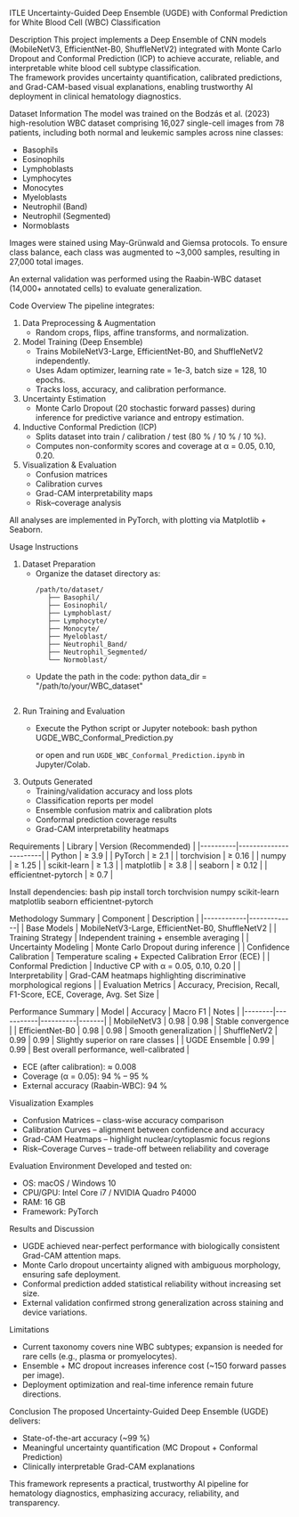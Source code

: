 ITLE
Uncertainty-Guided Deep Ensemble (UGDE) with Conformal Prediction for White Blood Cell (WBC) Classification

Description
This project implements a Deep Ensemble of CNN models (MobileNetV3, EfficientNet-B0, ShuffleNetV2) integrated with Monte Carlo Dropout and Conformal Prediction (ICP) to achieve accurate, reliable, and interpretable white blood cell subtype classification.  
The framework provides uncertainty quantification, calibrated predictions, and Grad-CAM-based visual explanations, enabling trustworthy AI deployment in clinical hematology diagnostics.


Dataset Information
The model was trained on the Bodzás et al. (2023) high-resolution WBC dataset comprising 16,027 single-cell images from 78 patients, including both normal and leukemic samples across nine classes:
- Basophils  
- Eosinophils  
- Lymphoblasts  
- Lymphocytes  
- Monocytes  
- Myeloblasts  
- Neutrophil (Band)  
- Neutrophil (Segmented)  
- Normoblasts  

Images were stained using May-Grünwald and Giemsa protocols. To ensure class balance, each class was augmented to ~3,000 samples, resulting in 27,000 total images.

An external validation was performed using the Raabin-WBC dataset (14,000+ annotated cells) to evaluate generalization.


Code Overview
The pipeline integrates:
1. Data Preprocessing & Augmentation  
   - Random crops, flips, affine transforms, and normalization.
2. Model Training (Deep Ensemble)  
   - Trains MobileNetV3-Large, EfficientNet-B0, and ShuffleNetV2 independently.  
   - Uses Adam optimizer, learning rate = 1e-3, batch size = 128, 10 epochs.  
   - Tracks loss, accuracy, and calibration performance.
3. Uncertainty Estimation
   - Monte Carlo Dropout (20 stochastic forward passes) during inference for predictive variance and entropy estimation.
4. Inductive Conformal Prediction (ICP)
   - Splits dataset into train / calibration / test (80 % / 10 % / 10 %).  
   - Computes non-conformity scores and coverage at α = 0.05, 0.10, 0.20.
5. Visualization & Evaluation
   - Confusion matrices  
   - Calibration curves  
   - Grad-CAM interpretability maps  
   - Risk–coverage analysis  

All analyses are implemented in PyTorch, with plotting via Matplotlib + Seaborn.

Usage Instructions
1. Dataset Preparation  
   - Organize the dataset directory as:  
     ```
     /path/to/dataset/
        ├── Basophil/
        ├── Eosinophil/
        ├── Lymphoblast/
        ├── Lymphocyte/
        ├── Monocyte/
        ├── Myeloblast/
        ├── Neutrophil_Band/
        ├── Neutrophil_Segmented/
        └── Normoblast/
     
   - Update the path in the code:
     python
     data_dir = "/path/to/your/WBC_dataset"
     ```
2. Run Training and Evaluation
   - Execute the Python script or Jupyter notebook:
     bash
     python UGDE_WBC_Conformal_Prediction.py
     
     or open and run `UGDE_WBC_Conformal_Prediction.ipynb` in Jupyter/Colab.
3. Outputs Generated
   - Training/validation accuracy and loss plots  
   - Classification reports per model  
   - Ensemble confusion matrix and calibration plots  
   - Conformal prediction coverage results  
   - Grad-CAM interpretability heatmaps


Requirements
| Library | Version (Recommended) |
|----------|-----------------------|
| Python | ≥ 3.9 |
| PyTorch | ≥ 2.1 |
| torchvision | ≥ 0.16 |
| numpy | ≥ 1.25 |
| scikit-learn | ≥ 1.3 |
| matplotlib | ≥ 3.8 |
| seaborn | ≥ 0.12 |
| efficientnet-pytorch | ≥ 0.7 |

Install dependencies:
bash
pip install torch torchvision numpy scikit-learn matplotlib seaborn efficientnet-pytorch

Methodology Summary
| Component | Description |
|------------|-------------|
| Base Models | MobileNetV3-Large, EfficientNet-B0, ShuffleNetV2 |
| Training Strategy | Independent training + ensemble averaging |
| Uncertainty Modeling | Monte Carlo Dropout during inference |
| Confidence Calibration | Temperature scaling + Expected Calibration Error (ECE) |
| Conformal Prediction | Inductive CP with α = 0.05, 0.10, 0.20 |
| Interpretability | Grad-CAM heatmaps highlighting discriminative morphological regions |
| Evaluation Metrics | Accuracy, Precision, Recall, F1-Score, ECE, Coverage, Avg. Set Size |


Performance Summary
| Model | Accuracy | Macro F1 | Notes |
|--------|-----------|----------|-------|
| MobileNetV3 | 0.98 | 0.98 | Stable convergence |
| EfficientNet-B0 | 0.98 | 0.98 | Smooth generalization |
| ShuffleNetV2 | 0.99 | 0.99 | Slightly superior on rare classes |
| UGDE Ensemble | 0.99 | 0.99 | Best overall performance, well-calibrated |

- ECE (after calibration): ≈ 0.008  
- Coverage (α = 0.05): 94 % – 95 %  
- External accuracy (Raabin-WBC): 94 %  


 Visualization Examples
- Confusion Matrices – class-wise accuracy comparison  
- Calibration Curves – alignment between confidence and accuracy  
- Grad-CAM Heatmaps – highlight nuclear/cytoplasmic focus regions  
- Risk–Coverage Curves – trade-off between reliability and coverage  

Evaluation Environment
Developed and tested on:
- OS: macOS / Windows 10  
- CPU/GPU: Intel Core i7 / NVIDIA Quadro P4000  
- RAM: 16 GB  
- Framework: PyTorch  

 Results and Discussion
- UGDE achieved near-perfect performance with biologically consistent Grad-CAM attention maps.  
- Monte Carlo dropout uncertainty aligned with ambiguous morphology, ensuring safe deployment.  
- Conformal prediction added statistical reliability without increasing set size.  
- External validation confirmed strong generalization across staining and device variations.

Limitations
- Current taxonomy covers nine WBC subtypes; expansion is needed for rare cells (e.g., plasma or promyelocytes).  
- Ensemble + MC dropout increases inference cost (~150 forward passes per image).  
- Deployment optimization and real-time inference remain future directions.

Conclusion
The proposed Uncertainty-Guided Deep Ensemble (UGDE) delivers:
- State-of-the-art accuracy (~99 %)  
- Meaningful uncertainty quantification (MC Dropout + Conformal Prediction)  
- Clinically interpretable Grad-CAM explanations

This framework represents a practical, trustworthy AI pipeline for hematology diagnostics, emphasizing accuracy, reliability, and transparency.
